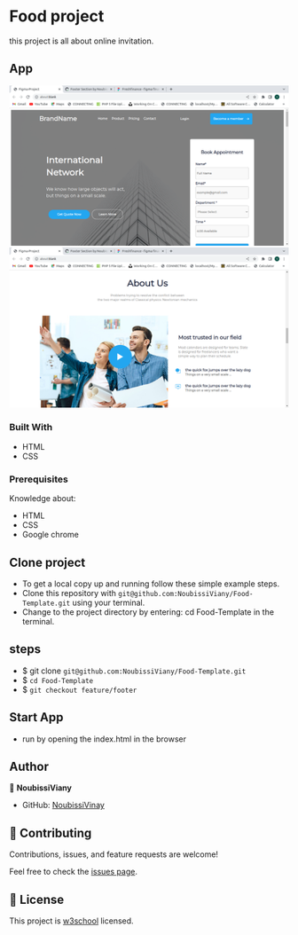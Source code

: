 # Food project

this project is all about online invitation.

## App

![Home](assets/images/home.png)
![about-Wedding](assets/images/about.png)

### Built With

- HTML
- CSS
### Prerequisites

Knowledge about:

- HTML
- CSS
- Google chrome

## Clone project

- To get a local copy up and running follow these simple example steps.
- Clone this repository with `git@github.com:NoubissiViany/Food-Template.git` using your terminal.
- Change to the project directory by entering: cd Food-Template in the terminal.

## steps

- $ git clone `git@github.com:NoubissiViany/Food-Template.git`
- $ `cd Food-Template`
- $ `git checkout feature/footer`

## Start App

- run by opening the index.html in the browser

## Author

👤 **NoubissiViany**

- GitHub: [NoubissiVinay](git@github.com:NoubissiViany/Food-Template.git)

## 🤝 Contributing

Contributions, issues, and feature requests are welcome!

Feel free to check the [issues page](https://github.com/NoubissiViany/Food-Template/issues).

## 📝 License

This project is [w3school](./LICENSE) licensed.
